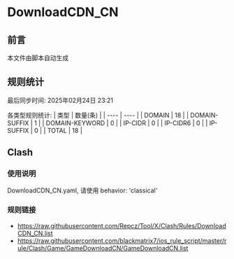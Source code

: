 # DownloadCDN_CN

## 前言
本文件由脚本自动生成

## 规则统计
最后同步时间: 2025年02月24日 23:21

各类型规则统计:
| 类型 | 数量(条)  | 
| ---- | ----  |
| DOMAIN | 18 | 
| DOMAIN-SUFFIX | 1 | 
| DOMAIN-KEYWORD | 0 | 
| IP-CIDR | 0 | 
| IP-CIDR6 | 0 | 
| IP-SUFFIX | 0 | 
| TOTAL | 18 | 
## Clash 
### 使用说明 
DownloadCDN_CN.yaml, 请使用 behavior: 'classical' 
### 规则链接 
- https://raw.githubusercontent.com/Repcz/Tool/X/Clash/Rules/DownloadCDN_CN.list 
- https://raw.githubusercontent.com/blackmatrix7/ios_rule_script/master/rule/Clash/Game/GameDownloadCN/GameDownloadCN.list 
